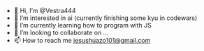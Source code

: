 - 👋 Hi, I’m @Vestra444
- 👀 I’m interested in ai (currently finishing some kyu in codewars)
- 🌱 I’m currently learning how to program with JS
- 💞️ I’m looking to collaborate on ...
- 📫 How to reach me jesushuazo101@gmail.com

<!---
Vestra444/Vestra444 is a ✨ special ✨ repository because its `README.md` (this file) appears on your GitHub profile.
You can click the Preview link to take a look at your changes.
--->
